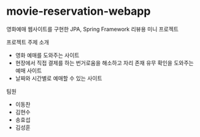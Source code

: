 # movie-reservation-webapp
영화예매 웹사이트를 구현한 JPA, Spring Framework 리뷰용 미니 프로젝트

프로젝트 주제 소개
- 영화 예매를 도와주는 사이트
- 현장에서 직접 결제를 하는 번거로움을 해소하고 자리 존재 유무 확인을 도와주는 예매 사이트
- 날짜와 시간별로 예매할 수 있는 사이트

팀원
- 이동찬
- 김현수
- 송효섭
- 김성훈

